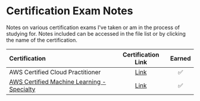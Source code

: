 # Certification Exam Notes

Notes on various certification exams I've taken or am in the process of studying for. Notes included can be accessed in the file list or by clicking the name of the certification.

| Certification | Certification Link | Earned |
|:--------------|:------------------:|:------:|
| AWS Certified Cloud Practitioner | [Link](https://aws.amazon.com/certification/certified-cloud-practitioner/) | :white_check_mark: |
| [AWS Certified Machine Learning - Specialty](./aws_machine_learning.md) | [Link](https://aws.amazon.com/certification/certified-machine-learning-specialty/) | :white_check_mark: |
